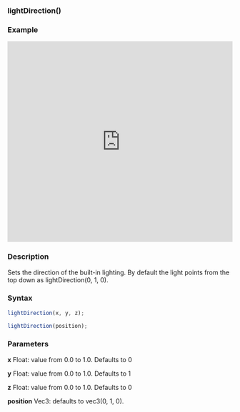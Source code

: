 ### lightDirection()

### Example

<iframe width="100%" height="450px" src="https://shaderpark.netlify.com/sculpture/-M2aPfxOPt9evUT9w3va?example=true&embed=true" frameborder="0"></iframe>

### Description
Sets the direction of the built-in lighting. By default the light points from the top down as lightDirection(0, 1, 0).

### Syntax
```js
lightDirection(x, y, z);

lightDirection(position);
```

### Parameters
**x** Float: value from 0.0 to 1.0. Defaults to 0

**y** Float: value from 0.0 to 1.0. Defaults to 1

**z** Float: value from 0.0 to 1.0. Defaults to 0

**position** Vec3: defaults to vec3(0, 1, 0).